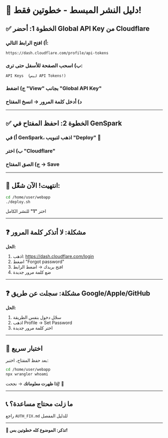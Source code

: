 # 🚀 دليل النشر المبسط - خطوتين فقط!

## ✅ الخطوة 1: أحضر Global API Key من Cloudflare

### أ) افتح الرابط التالي:
```
https://dash.cloudflare.com/profile/api-tokens
```

### ب) اسحب الصفحة للأسفل حتى ترى:
```
API Keys  (ليس API Tokens!)
```

### ج) اضغط "View" بجانب "Global API Key"

### د) أدخل كلمة المرور → انسخ المفتاح

---

## ✅ الخطوة 2: احفظ المفتاح في GenSpark

### أ) في GenSpark، اذهب لتبويب "Deploy" 🚀

### ب) اختر "Cloudflare"

### ج) الصق المفتاح → Save

---

## 🎉 انتهيت! الآن شغّل:

```bash
cd /home/user/webapp
./deploy.sh
```

اختر **"1"** للنشر الكامل

---

## ❓ مشكلة: لا أتذكر كلمة المرور

**الحل:**
1. اذهب: https://dash.cloudflare.com/login
2. اضغط "Forgot password"
3. افتح بريدك → اضغط الرابط
4. ضع كلمة مرور جديدة

---

## ❓ مشكلة: سجلت عن طريق Google/Apple/GitHub

**الحل:**
1. سجّل دخول بنفس الطريقة
2. اذهب Profile → Set Password
3. اختر كلمة مرور جديدة

---

## 🧪 اختبار سريع

بعد حفظ المفتاح، اختبر:

```bash
cd /home/user/webapp
npx wrangler whoami
```

**إذا ظهرت معلوماتك** → نجحت! 🎊

---

## 📞 ما زلت محتاج مساعدة؟

راجع `AUTH_FIX.md` للدليل المفصل

---

**🎯 تذكر: الموضوع كله خطوتين بس!**
